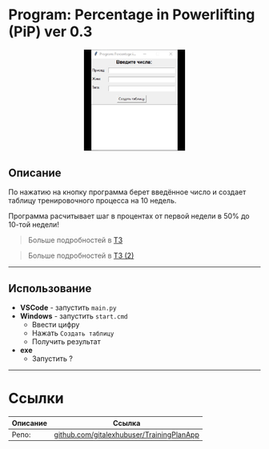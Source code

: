 # Program: Percentage in Powerlifting (PiP) ver 0.3

<p align="center">
  <img width="40%" src="Assets/Img/v2/bulka-animation.png">
</p>

## Описание

По нажатию на кнопку программа берет введённое число и создает таблицу тренировочного процесса на 10 недель.

Программа расчитывает шаг в процентах от первой недели в 50% до 10-той недели!

> Больше подробностей в [ТЗ](Assets/Program_Percentage_in_Powerlifting_PiP_ver_0_1.pdf)

> Больше подробностей в [ТЗ (2)](Assets/Program_Percentage_in_Powerlifting_PiP_ver_0_2.pdf)

---

## Использование

- **VSCode** - запустить `main.py`
- **Windows** - запустить `start.cmd`
  - Ввести цифру
  - Нажать `Создать таблицу`
  - Получить результат
- **exe**
  - Запустить ?

---

# Ссылки
| Описание | Ссылка |
| ------ | ------ |
Репо: | [github.com/gitalexhubuser/TrainingPlanApp](https://github.com/gitalexhubuser/TrainingPlanApp)
